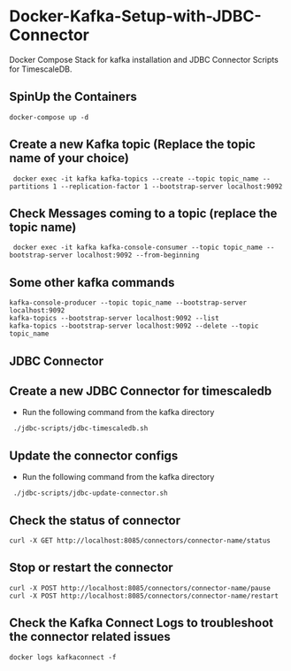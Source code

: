 # Docker-Kafka-Setup-with-JDBC-Connector
Docker Compose Stack for kafka installation and JDBC Connector Scripts for TimescaleDB.

## SpinUp the Containers

```
docker-compose up -d
```

## Create a new Kafka topic (Replace the topic name of your choice)
```
 docker exec -it kafka kafka-topics --create --topic topic_name --partitions 1 --replication-factor 1 --bootstrap-server localhost:9092
```

## Check Messages coming to a topic (replace the topic name)
```
 docker exec -it kafka kafka-console-consumer --topic topic_name --bootstrap-server localhost:9092 --from-beginning
```

## Some other kafka commands
```
kafka-console-producer --topic topic_name --bootstrap-server localhost:9092
kafka-topics --bootstrap-server localhost:9092 --list
kafka-topics --bootstrap-server localhost:9092 --delete --topic topic_name
```

## JDBC Connector

## Create a new JDBC Connector for timescaledb
- Run the following command from the kafka directory
```
 ./jdbc-scripts/jdbc-timescaledb.sh
```

## Update the connector configs
- Run the following command from the kafka directory
```
 ./jdbc-scripts/jdbc-update-connector.sh
```

## Check the status of connector
```
curl -X GET http://localhost:8085/connectors/connector-name/status
```
## Stop or restart the connector
```
curl -X POST http://localhost:8085/connectors/connector-name/pause
curl -X POST http://localhost:8085/connectors/connector-name/restart
```

## Check the Kafka Connect Logs to troubleshoot the connector related issues
```
docker logs kafkaconnect -f
```






